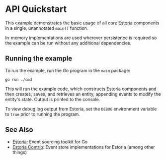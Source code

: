 # API Quickstart

This example demonstrates the basic usage of all core [Estoria](https://github.com/go-estoria/estoria) components in a single, unannotated `main()` function.

In-memory implementations are used wherever persistence is required so the example can be run without any additional dependencies.

## Running the example

To run the example, run the Go program in the `main` package:

```shell
go run ./cmd
```

This will run the example code, which constructs Estoria components and then creates, saves, and retrieves an entity, appending events to modify the entity's state. Output is printed to the console.

To view debug log output from Estoria, set the `DEBUG` environment variable to `true` prior to running the program.

## See Also

- [Estoria](https://github.com/go-estoria/estoria): Event sourcing toolkit for Go
- [Estoria Contrib](https://github.com/go-estoria/estoria-contrib): Event store implementations for Estoria (among other things)
